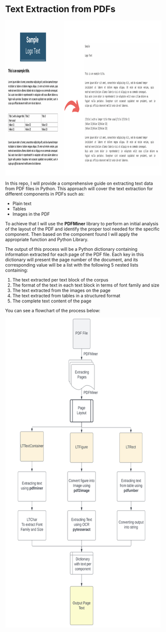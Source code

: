 # Text Extraction from PDFs

<img src="Cover Image.png" width="950" height="500">

In this repo, I will provide a comprehensive guide on extracting text data from PDF files in Python.
This approach will cover the text extraction for different components in PDFs such as:
- Plain text
- Tables
- Images in the PDF

To achieve that I will use the **PDFMiner** library to perform an initial analysis of the layout of the PDF and identify the proper tool needed for the specific component.
Then based on the component found I will apply the appropriate function and Python Library. 

The output of this process will be a Python dictionary containing information extracted for each page of the PDF file. Each key in this dictionary will present the page number of the document, and its corresponding value will be a list with the following 5 nested lists containing:
1. The text extracted per text block of the corpus
2. The format of the text in each text block in terms of font family and size
3. The text extracted from the images on the page
4. The text extracted from tables in a structured format
5. The complete text content of the page

You can see a flowchart of the process below:

<img src="Text Extraction Flowchart.png" width="500" height="1000">
